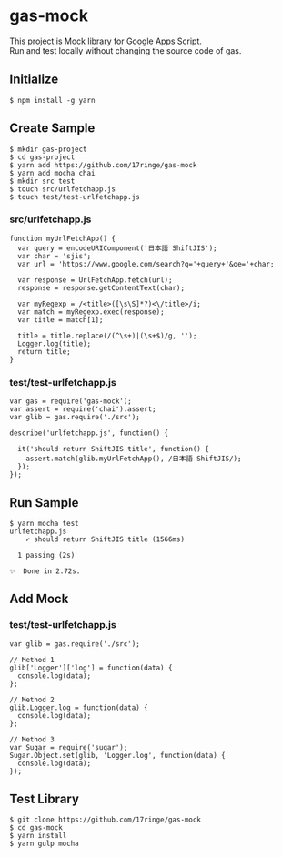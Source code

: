 # gas-mock

This project is Mock library for Google Apps Script.  
Run and test locally without changing the source code of gas.

## Initialize

```
$ npm install -g yarn
```

## Create Sample

```
$ mkdir gas-project
$ cd gas-project
$ yarn add https://github.com/17ringe/gas-mock
$ yarn add mocha chai
$ mkdir src test
$ touch src/urlfetchapp.js
$ touch test/test-urlfetchapp.js
```

### src/urlfetchapp.js

```
function myUrlFetchApp() {
  var query = encodeURIComponent('日本語 ShiftJIS');
  var char = 'sjis';
  var url = 'https://www.google.com/search?q='+query+'&oe='+char;

  var response = UrlFetchApp.fetch(url);
  response = response.getContentText(char);

  var myRegexp = /<title>([\s\S]*?)<\/title>/i;
  var match = myRegexp.exec(response);
  var title = match[1];

  title = title.replace(/(^\s+)|(\s+$)/g, '');
  Logger.log(title);
  return title;
}
```

### test/test-urlfetchapp.js

```
var gas = require('gas-mock');
var assert = require('chai').assert;
var glib = gas.require('./src');

describe('urlfetchapp.js', function() {

  it('should return ShiftJIS title', function() {
    assert.match(glib.myUrlFetchApp(), /日本語 ShiftJIS/);
  });
});
```

## Run Sample

```
$ yarn mocha test
urlfetchapp.js
    ✓ should return ShiftJIS title (1566ms)

  1 passing (2s)

✨  Done in 2.72s.
```

## Add Mock

### test/test-urlfetchapp.js

```
var glib = gas.require('./src');

// Method 1
glib['Logger']['log'] = function(data) {
  console.log(data);
};

// Method 2
glib.Logger.log = function(data) {
  console.log(data);
};

// Method 3
var Sugar = require('sugar');
Sugar.Object.set(glib, 'Logger.log', function(data) {
  console.log(data);
});
```

## Test Library

```
$ git clone https://github.com/17ringe/gas-mock
$ cd gas-mock
$ yarn install
$ yarn gulp mocha
```
